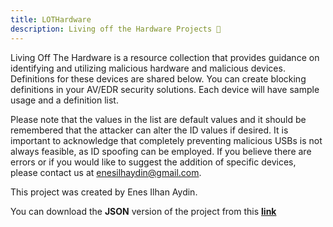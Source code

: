 ```yaml
---
title: LOTHardware
description: Living off the Hardware Projects 🧰
---
```


Living Off The Hardware is a resource collection that provides guidance on identifying and utilizing malicious hardware and malicious devices. Definitions for these devices are shared below. You can create blocking definitions in your AV/EDR security solutions. Each device will have sample usage and a definition list.

Please note that the values in the list are default values and it should be remembered that the attacker can alter the ID values if desired. It is important to acknowledge that completely preventing malicious USBs is not always feasible, as ID spoofing can be employed. If you believe there are errors or if you would like to suggest the addition of specific devices, please contact us at enesilhaydin@gmail.com.

This project was created by Enes Ilhan Aydin.

You can download the **JSON** version of the project from this **[link](https://github.com/enesilhaydin/lothardware/blob/main/hardwares.json)**